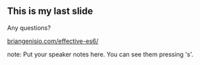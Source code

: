 ##  This is my last slide

Any questions?

[briangenisio.com/effective-es6/](http://briangenisio.com/effective-es6/)

note:
    Put your speaker notes here.
    You can see them pressing 's'.
